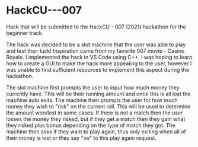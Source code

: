 # HackCU---007
Hack that will be submitted to the HackCU - 007 (2021) hackathon for the beginner track. 

The hack was decided to be a slot machine that the user was able to play and test their luck! Inspiration came from my favorite 007 movie - Casino Royale.
I implemented the hack in VS Code using C++. I was hoping to learn how to create a GUI to make the hack more appealing to the user, however I was unable to find
sufficient resources to implement this aspect during the hackathon.

The slot machine first prompts the user to input how much money they currently have. This will be their running amount and once this is all lost the machine auto exits.
The machine then prompts the user for how much money they wish to "risk" on the current roll. This will be used to determine the amount won/lost in some cases. If there is not a 
match then the user losses the money they risked, but if they get a match then they gain what they risked plus bonus depending on the type of match they got.
The machine then asks if they want to play again, thus only exiting when all of their money is lost or they say "no" to this play again request.
